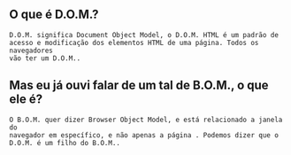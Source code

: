 ##  O que é D.O.M.?

    D.O.M. significa Document Object Model, o D.O.M. HTML é um padrão de
    acesso e modificação dos elementos HTML de uma página. Todos os navegadores
    vão ter um D.O.M..

## Mas eu já ouvi falar de um tal de B.O.M., o que ele é?

    O B.O.M. quer dizer Browser Object Model, e está relacionado a janela do
    navegador em específico, e não apenas a página . Podemos dizer que o
    D.O.M. é um filho do B.O.M..